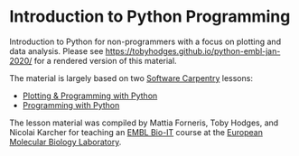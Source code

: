 Introduction to Python Programming
=======================

Introduction to Python for non-programmers with a focus on plotting and data analysis.
Please see <https://tobyhodges.github.io/python-embl-jan-2020/>
for a rendered version of this material.

The material is largely based on two [Software Carpentry][swc] lessons:

- [Plotting & Programming with Python][python-novice-gapminder]
- [Programming with Python][python-novice-inflammation]

The lesson material was compiled by 
Mattia Forneris, Toby Hodges, and Nicolai Karcher
for teaching an [EMBL Bio-IT][bio-it] course at the [European Molecular Biology Laboratory][embl].

[bio-it]: https://bio-it.embl.de/
[embl]: https://embl.de/
[python-novice-gapminder]: http://swcarpentry.github.io/python-novice-gapminder/
[python-novice-inflammation]: http://swcarpentry.github.io/python-novice-inflammation/
[swc]: https://software-carpentry.org/
